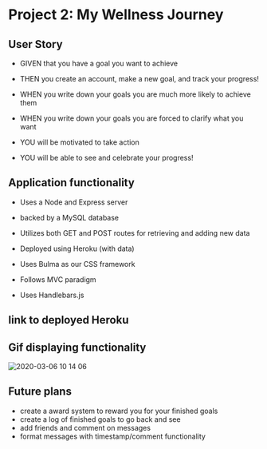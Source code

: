 # Project 2: My Wellness Journey 

## User Story 

* GIVEN that you have a goal you want to achieve 

* THEN you create an account, make a new goal, and track your progress! 

* WHEN you write down your goals you are much more likely to achieve them

* WHEN you write down your goals you are forced to clarify what you want 

* YOU will be motivated to take action 

* YOU will be able to see and celebrate your progress! 

## Application functionality 

* Uses a Node and Express server

* backed by a MySQL database 

* Utilizes both GET and POST routes for retrieving and adding new data

* Deployed using Heroku (with data)

* Uses Bulma as our CSS framework 

* Follows MVC paradigm

* Uses Handlebars.js


## link to deployed Heroku 




## Gif displaying functionality 
![2020-03-06 10 14 06](https://user-images.githubusercontent.com/59029999/76100992-458e3400-5f93-11ea-90e1-f4f70bb34018.gif)



## Future plans 
- create a award system to reward you for your finished goals 
- create a log of finished goals to go back and see
- add friends and comment on messages 
- format messages with timestamp/comment functionality 
